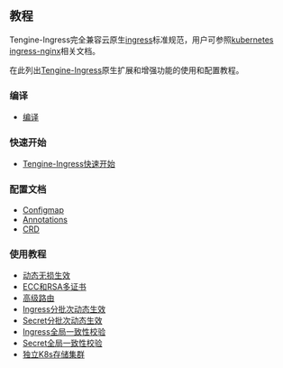 ## 教程
Tengine-Ingress完全兼容云原生[ingress](https://kubernetes.io/docs/concepts/services-networking/ingress/)标准规范，用户可参照[kubernetes ingress-nginx](https://kubernetes.github.io/ingress-nginx/)相关文档。

在此列出[Tengine-Ingress](https://github.com/alibaba/tengine-ingress)原生扩展和增强功能的使用和配置教程。 

### 编译
*   [编译](document/ingress_install.html)

### 快速开始
*   [Tengine-Ingress快速开始](document/ingress_quickstart.html)

### 配置文档
*   [Configmap](document/ingress_configmap.html)
*   [Annotations](document/ingress_annotations.html)
*   [CRD](document/ingress_crd.html)

### 使用教程
*   [动态无损生效](document/ingress_hotreload.html)
*   [ECC和RSA多证书](document/ingress_certs.html)
*   [高级路由](document/ingress_routes.html) 
*   [Ingress分批次动态生效](document/ingress_rollout_ingress.html)
*   [Secret分批次动态生效](document/ingress_rollout_secret.html)
*   [Ingress全局一致性校验](document/ingress_checksum_ingress.html)
*   [Secret全局一致性校验](document/ingress_checksum_secret.html)
*   [独立K8s存储集群](document/ingress_cluster.html)
